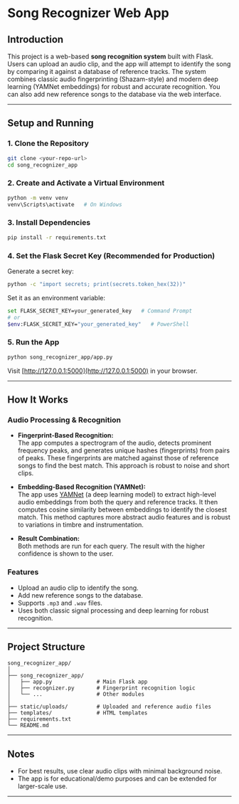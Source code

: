 # Song Recognizer Web App

## Introduction

This project is a web-based **song recognition system** built with Flask. Users can upload an audio clip, and the app will attempt to identify the song by comparing it against a database of reference tracks. The system combines classic audio fingerprinting (Shazam-style) and modern deep learning (YAMNet embeddings) for robust and accurate recognition. You can also add new reference songs to the database via the web interface.

---

## Setup and Running

### 1. Clone the Repository

```sh
git clone <your-repo-url>
cd song_recognizer_app
```

### 2. Create and Activate a Virtual Environment

```sh
python -m venv venv
venv\Scripts\activate   # On Windows
```

### 3. Install Dependencies

```sh
pip install -r requirements.txt
```

### 4. Set the Flask Secret Key (Recommended for Production)

Generate a secret key:

```sh
python -c "import secrets; print(secrets.token_hex(32))"
```

Set it as an environment variable:

```sh
set FLASK_SECRET_KEY=your_generated_key   # Command Prompt
# or
$env:FLASK_SECRET_KEY="your_generated_key"   # PowerShell
```

### 5. Run the App

```sh
python song_recognizer_app/app.py
```

Visit [http://127.0.0.1:5000](http://127.0.0.1:5000) in your browser.

---

## How It Works

### Audio Processing & Recognition

- **Fingerprint-Based Recognition:**  
  The app computes a spectrogram of the audio, detects prominent frequency peaks, and generates unique hashes (fingerprints) from pairs of peaks. These fingerprints are matched against those of reference songs to find the best match. This approach is robust to noise and short clips.

- **Embedding-Based Recognition (YAMNet):**  
  The app uses [YAMNet](https://tfhub.dev/google/yamnet/1) (a deep learning model) to extract high-level audio embeddings from both the query and reference tracks. It then computes cosine similarity between embeddings to identify the closest match. This method captures more abstract audio features and is robust to variations in timbre and instrumentation.

- **Result Combination:**  
  Both methods are run for each query. The result with the higher confidence is shown to the user.

### Features

- Upload an audio clip to identify the song.
- Add new reference songs to the database.
- Supports `.mp3` and `.wav` files.
- Uses both classic signal processing and deep learning for robust recognition.

---

## Project Structure

```
song_recognizer_app/
│
├── song_recognizer_app/
│   ├── app.py              # Main Flask app
│   ├── recognizer.py       # Fingerprint recognition logic
│   └── ...                 # Other modules
│
├── static/uploads/         # Uploaded and reference audio files
├── templates/              # HTML templates
├── requirements.txt
└── README.md
```

---

## Notes

- For best results, use clear audio clips with minimal background noise.
- The app is for educational/demo purposes and can be extended for larger-scale use.

---

